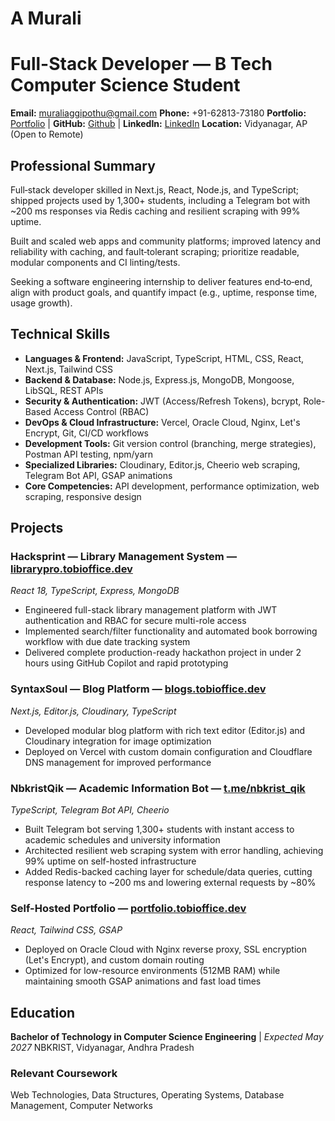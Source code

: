 # A Murali
# Full-Stack Developer — B Tech Computer Science Student

**Email:** muraliaggipothu@gmail.com
**Phone:** +91-62813-73180
**Portfolio:** [Portfolio](https://portfolio.tobioffice.dev) | **GitHub:** [Github](https://github.com/tobioffice) | **LinkedIn:** [LinkedIn](https://www.linkedin.com/in/tobioffice)
**Location:** Vidyanagar, AP (Open to Remote)

## Professional Summary

Full‑stack developer skilled in Next.js, React, Node.js, and TypeScript; shipped projects used by 1,300+ students, including a Telegram bot with ~200 ms responses via Redis caching and resilient scraping with 99% uptime.

Built and scaled web apps and community platforms; improved latency and reliability with caching, and fault‑tolerant scraping; prioritize readable, modular components and CI linting/tests.

Seeking a software engineering internship to deliver features end‑to‑end, align with product goals, and quantify impact (e.g., uptime, response time, usage growth).

## Technical Skills

- **Languages & Frontend:** JavaScript, TypeScript, HTML, CSS, React, Next.js, Tailwind CSS
- **Backend & Database:** Node.js, Express.js, MongoDB, Mongoose, LibSQL, REST APIs
- **Security & Authentication:** JWT (Access/Refresh Tokens), bcrypt, Role-Based Access Control (RBAC)
- **DevOps & Cloud Infrastructure:** Vercel, Oracle Cloud, Nginx, Let's Encrypt, Git, CI/CD workflows
- **Development Tools:** Git version control (branching, merge strategies), Postman API testing, npm/yarn
- **Specialized Libraries:** Cloudinary, Editor.js, Cheerio web scraping, Telegram Bot API, GSAP animations
- **Core Competencies:** API development, performance optimization, web scraping, responsive design

## Projects

### Hacksprint — Library Management System — [librarypro.tobioffice.dev](https://librarypro.tobioffice.dev)
*React 18, TypeScript, Express, MongoDB*

- Engineered full-stack library management platform with JWT authentication and RBAC for secure multi-role access
- Implemented search/filter functionality and automated book borrowing workflow with due date tracking system
- Delivered complete production-ready hackathon project in under 2 hours using GitHub Copilot and rapid prototyping

### SyntaxSoul — Blog Platform — [blogs.tobioffice.dev](https://SyntaxSoul.tobioffice.dev)
*Next.js, Editor.js, Cloudinary, TypeScript*

- Developed modular blog platform with rich text editor (Editor.js) and Cloudinary integration for image optimization
- Deployed on Vercel with custom domain configuration and Cloudflare DNS management for improved performance

### NbkristQik — Academic Information Bot — [t.me/nbkrist_qik](https://t.me/nbkrist_qik)
*TypeScript, Telegram Bot API, Cheerio*

- Built Telegram bot serving 1,300+ students with instant access to academic schedules and university information
- Architected resilient web scraping system with error handling, achieving 99% uptime on self-hosted infrastructure
- Added Redis-backed caching layer for schedule/data queries, cutting response latency to ~200 ms and lowering external requests by ~80%

### Self-Hosted Portfolio — [portfolio.tobioffice.dev](https://portfolio.tobioffice.dev)
*React, Tailwind CSS, GSAP*

- Deployed on Oracle Cloud with Nginx reverse proxy, SSL encryption (Let's Encrypt), and custom domain routing
- Optimized for low-resource environments (512MB RAM) while maintaining smooth GSAP animations and fast load times

## Education

**Bachelor of Technology in Computer Science Engineering** | *Expected May 2027*
NBKRIST, Vidyanagar, Andhra Pradesh

### Relevant Coursework
Web Technologies, Data Structures, Operating Systems, Database Management, Computer Networks
